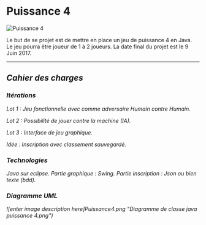 # **Puissance 4** 
![Puissance 4](http://www.android-mt.com/wp-content/uploads/fgp/post/Puissance4LOGO.png)

Le but de se projet est de mettre en place un jeu de puissance 4 en Java. Le jeu pourra être joueur de 1 à 2 joueurs. La date final du projet est le 9 Juin 2017.

----------

## <i class="icon-book">Cahier des charges
### Itérations
Lot 1 : Jeu fonctionnelle avec comme adversaire Humain contre Humain.

Lot 2 : Possibilité de jouer contre la machine (IA).

Lot 3 : Interface de jeu graphique.

Idée : Inscription avec classement sauvegardé.

### Technologies
Java sur eclipse.
Partie graphique : Swing.
Partie inscription : Json ou bien texte (bdd).

### Diagramme UML

![enter image description here]Puissance4.png "Diagramme de classe java puissance 4.png")
